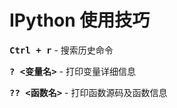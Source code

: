 # IPython 使用技巧

<kbd>**Ctrl + r**</kbd> - 搜索历史命令

<kbd>**? \<变量名\>**</kbd> - 打印变量详细信息

<kbd>**?? \<函数名\>**</kbd> - 打印函数源码及函数信息